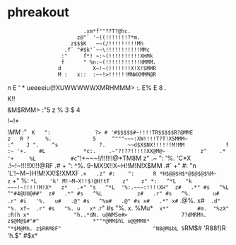 # phreakout



                            .xm*f""??T?@hc.
                          z@"` '~((!!!!!!!?*m.
                        z$$$K   ~~(/!!!!!!!!!Mh
                      .f` "#$k'`~~\!!!!!!!!!!!MMc
                     :"     f*! ~:~(!!!!!!!!!!XHMk
                     f      " %n:~(!!!!!!!!!!!HMMM.
                    d          X~!~(!!!!!!!X!X!SMMR
                    M :   x::  :~~!>!!!!!!MNWXMMM@R
 n                  E ' *  ueeeeiu(!!XUWWWWWXMRHMMM>                :.
 E%                 E  8 .$$$$$$$$K!!$$$$$$$$&M$RMM>               :"5
z  %                3  $ 4$$$$$$$$!~!*$$$$$$$$!$MM$               :" `
K   ":              ?> # '#$$$$$#~!!!!TR$$$$$R?@MME              z   R
?     %.             5     ^"""~~~:XW!!!!T?T!XSMMM~            :^    J
 ".    ^s             ?.       ~~d$X$NX!!!!!!M!MM             f     :~
  '+.    #L            *c:.    .~"?!??!!!!!XX@M@~           z"    .*
    '+     %L           #c`"!+~~~!/!!!!!!@*TM8M            z"    .~
      ":    '%.         'C*X  .!~!~!!!!!X!!!@RF         .#     +
        ":    ^%.        9-MX!X!!X~H!!M!N!X$MM        .#`    +"
          #:    "n       'L'!~M~)H!M!XX!$!XMXF      .+`   .z"
            #:    ":      R *H$@@$H$*@$@$@$%M~     z`    +"
              %:   `*L    'k' M!~M~X!!$!@H!tF    z"    z"
                *:   ^*L   "k ~~~!~!!!!!M!X*   z*   .+"
                  "s   ^*L  '%:.~~~:!!!!XH"  z#   .*"
                    #s   ^%L  ^"#4@UU@##"  z#   .*"
                      #s   ^%L           z#   .r"
                        #s   ^%.       u#   .r"
                          #i   '%.   u#   .@"
                            #s   ^%u#   .@"
                              #s x#   .*"
                               x#`  .@%.
                             x#`  .d"  "%.
                           xf~  .r" #s   "%.
                     u   x*`  .r"     #s   "%.  x.
                     %Mu*`  x*"         #m.  "%zX"
                     :R(h x*              "h..*dN.
                   u@NM5e#>                 7?dMRMh.
                 z$@M@$#"#"                 *""*@MM$hL
               u@@MM8*                          "*$M@Mh.
             z$RRM8F"                             "N8@M$bL
            5`RM$#                                  'R88f)R
            'h.$"                                     #$x*
